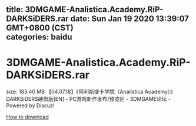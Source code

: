 
title: 3DMGAME-Analistica.Academy.RiP-DARKSiDERS.rar
date: Sun Jan 19 2020 13:39:07 GMT+0800 (CST)    
categories: baidu
---

# 3DMGAME-Analistica.Academy.RiP-DARKSiDERS.rar
size: 183.40 MB
 【04.07.18】《阿利斯提卡学院（Analistica Academy）》DARKSiDERS硬盘版[EN] - PC游戏新作发布/预览区 - 3DMGAME论坛 - Powered by Discuz!
 

[How to download](https://bpcam.bemobtrk.com/go/2ceec3aa-1ca2-46d6-b9ff-aaa5c184517c?jno=5211)